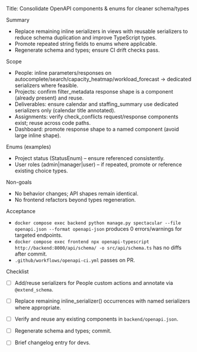 Title: Consolidate OpenAPI components & enums for cleaner schema/types

Summary
- Replace remaining inline serializers in views with reusable serializers to reduce schema duplication and improve TypeScript types.
- Promote repeated string fields to enums where applicable.
- Regenerate schema and types; ensure CI drift checks pass.

Scope
- People: inline parameters/responses on autocomplete/search/capacity_heatmap/workload_forecast -> dedicated serializers where feasible.
- Projects: confirm filter_metadata response shape is a component (already present) and reuse.
- Deliverables: ensure calendar and staffing_summary use dedicated serializers only (calendar title annotated).
- Assignments: verify check_conflicts request/response components exist; reuse across code paths.
- Dashboard: promote response shape to a named component (avoid large inline shape).

Enums (examples)
- Project status (StatusEnum) – ensure referenced consistently.
- User roles (admin|manager|user) – if repeated, promote or reference existing choice types.

Non-goals
- No behavior changes; API shapes remain identical.
- No frontend refactors beyond types regeneration.

Acceptance
- `docker compose exec backend python manage.py spectacular --file openapi.json --format openapi-json` produces 0 errors/warnings for targeted endpoints.
- `docker compose exec frontend npx openapi-typescript http://backend:8000/api/schema/ -o src/api/schema.ts` has no diffs after commit.
- `.github/workflows/openapi-ci.yml` passes on PR.

Checklist
- [ ] Add/reuse serializers for People custom actions and annotate via `@extend_schema`.
- [ ] Replace remaining inline_serializer() occurrences with named serializers where appropriate.
- [ ] Verify and reuse any existing components in `backend/openapi.json`.
- [ ] Regenerate schema and types; commit.
- [ ] Brief changelog entry for devs.

